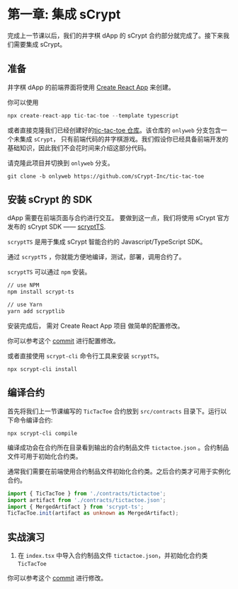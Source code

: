 # 第一章: 集成 sCrypt

完成上一节课以后，我们的井字棋 dApp 的 sCrypt 合约部分就完成了。接下来我们需要集成 sCrypt。

## 准备

井字棋 dApp 的前端界面将使用 [Create React App](https://create-react-app.dev/) 来创建。

你可以使用 

```ts
npx create-react-app tic-tac-toe --template typescript
```

或者直接克隆我们已经创建好的[tic-tac-toe 仓库](https://github.com/sCrypt-Inc/tic-tac-toe)。该仓库的 `onlyweb` 分支包含一个未集成 `sCrypt`， 只有前端代码的井字棋游戏。我们假设你已经具备前端开发的基础知识，因此我们不会花时间来介绍这部分代码。

请克隆此项目并切换到 `onlyweb` 分支。

```
git clone -b onlyweb https://github.com/sCrypt-Inc/tic-tac-toe
```

##  安装 sCrypt 的 SDK

dApp 需要在前端页面与合约进行交互。 要做到这一点，我们将使用 sCrypt 官方发布的 sCrypt SDK —— [scryptTS](https://scrypt.io/scrypt-ts).

`scryptTS` 是用于集成 sCrypt 智能合约的 Javascript/TypeScript SDK。

通过 `scryptTS` ，你就能方便地编译，测试，部署，调用合约了。

`scryptTS` 可以通过 `npm` 安装。

```bash
// use NPM
npm install scrypt-ts

// use Yarn
yarn add scryptlib
```

安装完成后， 需对 Create React App 项目 做简单的配置修改。

你可以参考这个 [commit]() 进行配置修改。

或者直接使用 `scrypt-cli` 命令行工具来安装 `scryptTS`。

```base
npx scrypt-cli install
```


## 编译合约

首先将我们上一节课编写的 `TicTacToe` 合约放到 `src/contracts` 目录下。运行以下命令编译合约:

```
npx scrypt-cli compile
```

编译成功会在合约所在目录看到输出的合约制品文件 `tictactoe.json` 。合约制品文件可用于初始化合约类。

通常我们需要在前端使用合约制品文件初始化合约类。之后合约类才可用于实例化合约。


```ts
import { TicTacToe } from './contracts/tictactoe';
import artifact from './contracts/tictactoe.json';
import { MergedArtifact } from 'scrypt-ts';
TicTacToe.init(artifact as unknown as MergedArtifact);
```


## 实战演习

1. 在 `index.tsx` 中导入合约制品文件 `tictactoe.json`，并初始化合约类 `TicTacToe`

你可以参考这个 [commit]() 进行修改。
